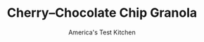 ---
layout: ../../layouts/MarkdownPostLayout.astro
title: Cherry–Chocolate Chip Granola
author: America's Test Kitchen
pubDate: 2023-03-15
description: "Life’s too short for dry, dusty, flavorless supermarket granola."
image_url: https://res.cloudinary.com/hksqkdlah/image/upload/ar_1:1,c_fill,dpr_2.0,f_auto,fl_lossy.progressive.strip_profile,g_faces:auto,q_auto:low,w_344/32022_sfs-cherry-chocolate-chip-granola-6
tags: ["Gluten Free","Breakfast & Brunch"]
calories: 6488
protein: 7
carbohydrates: 39
fats: 18
fiber: 5
ingredients: ["1/2 cup, vegetable oil","1/3 cup, maple syrup","1/3 cup packed (2 1/3 ounces), light brown sugar","4 teaspoons, vanilla extract","1/2 teaspoon, Salt","5 cups (15 ounces), old-fashioned rolled oats","2 cups (10 ounces) raw, almonds, chopped coarse","2 cups (10 ounces), dried cherries, chopped","1 cup, mini semisweet chocolate chips"]
serves: 18
time: ""
instructions: ["Adjust oven rack to upper-middle position and heat oven to 325 degrees. Line rimmed baking sheet with parchment paper. Spray parchment with vegetable oil spray.","Whisk oil, maple syrup, sugar, vanilla, and salt together in large bowl. Fold in oats and almonds until thoroughly combined.","Transfer oat mixture to prepared sheet and spread across entire surface of sheet in even layer. Using stiff metal spatula, press down firmly on oat mixture until very compact. Bake until lightly browned, 35 to 40 minutes, rotating sheet halfway through baking.","Transfer sheet to wire rack and let granola cool completely, about 1 hour. Break cooled granola into pieces of desired size. Stir in cherries and chocolate chips and serve. (Granola can be stored in airtight container for up to 2 weeks.)"]
nutrition: ["311 mg Potassium, K","202 mg Phosphorus, P","70 mg Calcium, Ca","2 mg Iron, Fe","122 mg Magnesium, Mg","70 mg Sodium, Na","1 mg Zinc, Zn","18 g Total lipid (fat)","10 g Fatty acids, total monounsaturated","3 g Fatty acids, total polyunsaturated","3 mg Vitamin C, total ascorbic acid","2 g Fatty acids, total saturated","5 g Fiber, total dietary","17 µg Folate, food","23 g Sugars, total","1 µg Vitamin K (phylloquinone)","8 g Water","44 g Carbohydrate, by difference","17 µg Folate, DFE","7 g Protein","5 mg Vitamin E (alpha-tocopherol)","22 µg Vitamin A, RAE","39 g Carbohydrates (net)","360 kcal Energy","11 g Sugars, added","6488 calories"]
notes: "Do not use quick oats here. We prefer to chop the almonds by hand for even texture and superior crunch. (A food processor will chop whole nuts unevenly.) You can substitute an equal amount of slivered or sliced almonds, if desired."
---
